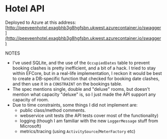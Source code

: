 # Hotel API

Deployed to Azure at this address: [http://peeveenhotel.exagbhb3g8hgfsbn.ukwest.azurecontainer.io/swagger](http://peeveenhotel.exagbhb3g8hgfsbn.ukwest.azurecontainer.io/swagger)

NOTES

- I've used SQLite, and the use of the `OccupiedDates` table to prevent booking clashes is pretty inefficient, and a bit
  of a hack. I tried to stay within EFCore, but in a real-life implementation, I reckon it would be best to create a DB-specific function that checked for booking date clashes, and then use it in a `CONSTRAINT` on the bookings table.
- The spec mentions single, double and "deluxe" rooms, but doesn't mention what capacity "deluxe" is, so I just made
  the API support any capacity of room.
- Due to time constraints, some things I did not implement are:
  - public class/method comments.
  - webservice unit tests (the API tests cover most of the functionality)
  - logging (though I am familiar with the new `LoggerMessage` stuff from Microsoft)
  - metrics/tracing (using `ActivitySource`/`MeterFactory` etc)
